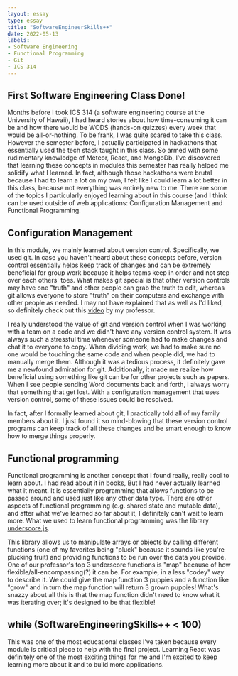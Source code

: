 ```yaml
---
layout: essay
type: essay
title: "SoftwareEngineerSkills++"
date: 2022-05-13
labels:
- Software Engineering
- Functional Programming
- Git
- ICS 314
---
```

## First Software Engineering Class Done!
Months before I took ICS 314 (a software engineering course at the University of Hawaii), I had heard stories about how time-consuming it can be and how there would be WODS (hands-on quizzes) every week that would be all-or-nothing. To be frank, I was quite scared to take this class. However the semester before, I actually participated in hackathons that essentially used the tech stack taught in this class. So armed with some rudimentary knowledge of Meteor, React, and MongoDb, I’ve discovered that learning these concepts in modules this semester has really helped me solidify what I learned. In fact, although those hackathons were brutal because I had to learn a lot on my own, I felt like I could learn a lot better in this class, because not everything was entirely new to me. There are some of the topics I particularly enjoyed learning about in this course (and I think can be used outside of web applications: Configuration Management and Functional Programming.

## Configuration Management
In this module, we mainly learned about version control. Specifically, we used git. In case you haven't heard about these concepts before, version control essentially helps keep track of changes and can be extremely beneficial for group work because it helps teams keep in order and not step over each others' toes. What makes git special is that other version controls may have one "truth" and other people can grab the truth to edit, whereas git allows everyone to store "truth" on their computers and exchange with other people as needed. I may not have explained that as well as I'd liked, so definitely check out this [video](https://www.youtube.com/watch?v=Xvx753zTZHE&feature=emb_title) by my professor.

I really understood the value of git and version control when I was working with a team on a code and we didn't have any version control system. It was always such a stressful time whenever someone had to make changes and chat it to everyone to copy. When dividing work, we had to make sure no one would be touching the same code and when people did, we had to manually merge them. Although it was a tedious process, it definitely gave me a newfound admiration for git. Additionally, it made me realize how beneficial using something like git can be for other projects such as papers. When I see people sending Word documents back and forth, I always worry that something that get lost. With a configuration management that uses version control, some of these issues could be resolved.

In fact, after I formally learned about git, I practically told all of my family members about it. I just found it so mind-blowing that these version control programs can keep track of all these changes and be smart enough to know how to merge things properly.

## Functional programming
Functional programming is another concept that I found really, really cool to learn about. I had read about it in books, But I had never actually learned what it meant. It is essentially programming that allows functions to be passed around and used just like any other data type. There are other aspects of functional programming (e.g. shared state and mutable data), and after what we've learned so far about it, I definitely can't wait to learn more. What we used to learn functional programming was the library [underscore.js](http://underscorejs.org/).

This library allows us to manipulate arrays or objects by calling different functions (one of my favorites being "pluck" because it sounds like you're plucking fruit) and providing functions to be run over the data you provide. One of our professor's top 3 underscore functions is "map" because of how flexible/all-encompassing(?) it can be. For example, in a less "codey" way to describe it. We could give the map function 3 puppies and a function like "grow" and in turn the map function will return 3 grown puppies! What's snazzy about all this is that the map function didn't need to know what it was iterating over; it's designed to be that flexible!

## while (SoftwareEngineeringSkills++ < 100)
This was one of the most educational classes I've taken because every module is critical piece to help with the final project. Learning React was definitely one of the most exciting things for me and I'm excited to keep learning more about it and to build more applications. 

